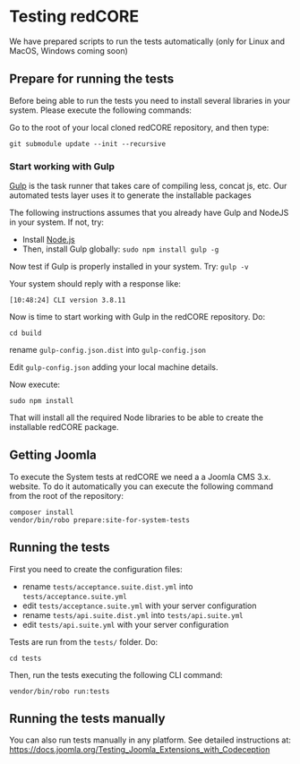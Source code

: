 Testing redCORE
==========

We have prepared scripts to run the tests automatically (only for Linux and MacOS, Windows coming soon)

## Prepare for running the tests
Before being able to run the tests you need to install several libraries in your system. Please execute the following commands:

Go to the root of your local cloned redCORE repository, and then type:

```
git submodule update --init --recursive
```

### Start working with Gulp

[Gulp](http://gulpjs.com/) is the task runner that takes care of compiling less, concat js, etc. Our automated tests layer uses it to generate the installable packages

The following instructions assumes that you already have Gulp and NodeJS in your system. If not, try:

- Install [Node.js](https://nodejs.org/)
- Then, install Gulp globally: `sudo npm install gulp -g`

Now test if Gulp is properly installed in your system. Try: `gulp -v`

Your system should reply with a response like: 

```
[10:48:24] CLI version 3.8.11
```

Now is time to start working with Gulp in the redCORE repository. Do:

```
cd build
```

rename `gulp-config.json.dist` into `gulp-config.json`

Edit `gulp-config.json` adding your local machine details.

Now execute: 

```
sudo npm install
```

That will install all the required Node libraries to be able to create the installable redCORE package.


## Getting Joomla

To execute the System tests at redCORE we need a a Joomla CMS 3.x. website. 
To do it automatically you can execute the following command from the root of the repository:

```
composer install
vendor/bin/robo prepare:site-for-system-tests
```

## Running the tests

First you need to create the configuration files:

- rename `tests/acceptance.suite.dist.yml` into `tests/acceptance.suite.yml`
- edit `tests/acceptance.suite.yml` with your server configuration
- rename `tests/api.suite.dist.yml` into `tests/api.suite.yml`
- edit `tests/api.suite.yml` with your server configuration

Tests are run from the `tests/` folder. Do:

`cd tests`

Then, run the tests executing the following CLI command:

```
vendor/bin/robo run:tests
```

## Running the tests manually
You can also run tests manually in any platform. See detailed instructions at: https://docs.joomla.org/Testing_Joomla_Extensions_with_Codeception
